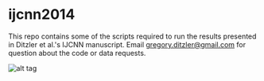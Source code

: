 ijcnn2014
=========

This repo contains some of the scripts required to run the results presented in Ditzler et al.'s IJCNN manuscript. Email <gregory.ditzler@gmail.com> for question about the code or data requests.


![alt tag](https://raw.github.com/gditzler/ijcnn2014/master/img/ijcnn2014-cloud.jpg)
